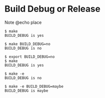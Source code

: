 # Build Debug or Release
Note @echo place 

```
$ make
BUILD_DEBUG is yes

$ make BUILD_DEBUG=no
BUILD_DEBUG is no

$ export BUILD_DEBUG=no
$ make
BUILD_DEBUG is yes

$ make -e
BUILD_DEBUG is no

$ make -e BUILD_DEBUG=maybe
BUILD_DEBUG is maybe
```